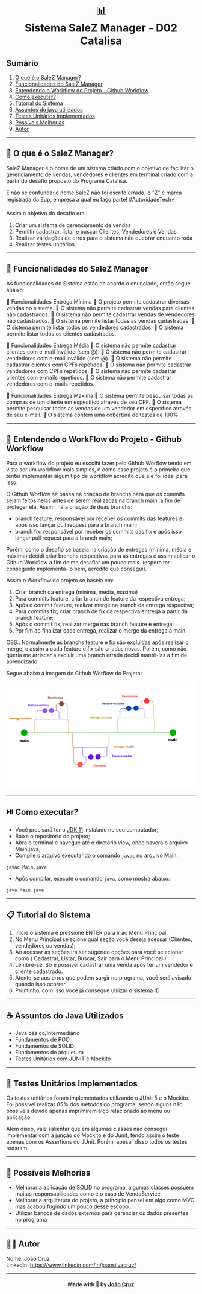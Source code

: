 <h1 align="center">
📊<br>Sistema SaleZ Manager - D02 Catalisa
</h1>

## Sumário
1. [O que é o SaleZ Manager?](#-o-que-é-o-salez-manager)
2. [Funcionalidades do SaleZ Manager](#-funcionalidades-do-salez-manager)
3. [Entendendo o Workflow do Projeto - Github Workflow](#-entendendo-o-workflow-do-projeto-github-workflow)
4. [Como executar?](#-como-executar)
5. [Tutorial do Sistema](#-tutorial-do-sistema)
6. [Assuntos do java utilizados](#-assuntos-do-java-utilizados)
7. [Testes Unitários implementados](#-testes-unitários-implementados)
8. [Possíveis Melhorias](#-possíveis-melhorias)
9. [Autor](#-autor)

---

## 🪪 O que é o SaleZ Manager?

SaleZ Manager é o nome de um sistema criado com o objetivo de facilitar o gerenciamento de vendas, vendedores e clientes em terminal criado com a partir do desafio proposto do Programa Catalisa. 

E não se confunda: o nome SaleZ não foi escrito errado, o "Z" é marca registrada da Zup, empresa a qual eu faço parte! #AutoridadeTech⚡

Assim o objetivo do desafio era :
1. Criar um sistema de gerenciamento de vendas
2. Permitir cadastrar, listar e buscar Clientes, Vendedores e Vendas
3. Realizar validações de erros para o sistema não quebrar enquanto roda
4. Realizar testes unitários

---

## 🧩 Funcionalidades do SaleZ Manager

As funcionalidades do Sistema estão de acordo o enunciado, então segue abaixo:

📘 Funcionalidades Entrega Mínima
🔹 O projeto permite cadastrar diversas vendas no sistema. 
🔹 O sistema não permite cadastrar vendas para clientes não cadastrados. 
🔹 O sistema não permite cadastrar vendas de vendedores não cadastrados.
🔹 O sistema permite listar todas as vendas cadastradas. 
🔹 O sistema permite listar todos os vendedores cadastrados. 
🔹 O sistema permite listar todos os clientes cadastrados.

📙 Funcionalidades Entrega Média
🔸 O sistema não permite cadastrar clientes com e-mail inválido (sem @). 
🔸 O sistema não permite cadastrar vendedores com e-mail inválido (sem @). 
🔸 O sistema não permite cadastrar clientes com CPFs repetidos. 
🔸 O sistema não permite cadastrar vendedores com CPFs repetidos. 
🔸 O sistema não permite cadastrar clientes com e-mails repetidos. 
🔸 O sistema não permite cadastrar vendedores com e-mails repetidos.

📘 Funcionalidades Entrega Máxima
🔹 O sistema permite pesquisar todas as compras de um cliente em específico através de seu CPF. 
🔹 O sistema permite pesquisar todas as vendas de um vendedor em específico através de seu e-mail. 
🔹 O sistema contém uma cobertura de testes de 100%.

---

## 🔀 Entendendo o WorkFlow do Projeto - Github Workflow

Para o workflow do projeto eu escolhi fazer pelo Github Worflow tendo em vista ser um workflow mais simples, 
e como esse projeto é o primeiro que tentei implementar algum tipo de workflow acredito que ele foi ideal para isso.

O Github Worflow se basea na criação de branchs para que os commits sejam feitos nelas antes de serem realizadas na branch main, a fim de proteger ela.
Assim, há a criação de duas branchs:
- branch feature: responsável por receber os commits das features e após isso lançar pull request para a branch main;
- branch fix: responsável por receber os commits das fix e após isso lançar pull request para a branch main;

Porém, como o desafio se baseia na criação de entregas (mínima, média e máxima) decidi criar branchs respectivas para as entregas e assim aplicar 
o Github Workflow a fim de me desafiar um pouco mais. (espero ter conseguido implementá-lo bem, acredito que consegui).

Assim o Workflow do projeto se baseia em: 
1. Criar branch da entrega (mínima, média, máxima)
2. Para commits feature, criar branch de feature da respectiva entrega;
3. Após o commit feature, realizar merge na branch da entrega respectiva;
4. Para commits fix, criar branch de fix da respectiva entrega a partir da branch feature;
5. Após o commit fix, realizar merge nas branch feature e entrega;
6. Por fim ao finalizar cada entrega, realizar o merge da entrega à main.

OBS.: Normalmente as branchs feature e fix são excluidas após realizar o merge, e assim a cada feature e fix são criadas novas. 
Porém, como não queria me arriscar a excluir uma branch errada decidi mantê-las a fim de aprendizado.

Segue abaixo a imagem do Github Worflow do Projeto:

![Imagem worfklow](https://github.com/joaocruzzup/d02-salez_manager/blob/main/imgbranch.png)

---

## ⏯️ Como executar?

- Você precisará ter o [JDK 11](https://www.oracle.com/java/technologies/downloads/#java11) instalado no seu computador;
- Baixe o repositório do projeto;
- Abra o terminal e navegue até o diretório view, onde haverá o arquivo Main.java;
- Compile o arquivo executando o comando `javac` no arquivo [Main](https://github.com/joaocruzzup/d02-salez_manager/blob/main/src/main/java/org/example/view/Main.java):
```
javac Main.java
```
- Após compilar, execute o comando `java`, como mostra abaixo:
```
java Main.java
```

---

## 📋 Tutorial do Sistema

1. Inicie o sistema e pressione ENTER para ir ao Menu Principal;
2. No Menu Principal selecione qual seção você deseja acessar (Clientes, vendedores ou vendas);
3. Ao acessar as seções irá ser sugerido opções para você selecionar como ( Cadastrar, Listar, Buscar, Sair para o Menu Principal )
4. Lembre-se: Só é possível cadastrar uma venda após ter um vendedor e cliente cadastrado.
5. Atente-se aos erros que podem surgir no programa, você será avisado quando isso ocorrer.
6. Prontinho, com isso você já consegue utilizar o sistema :D

---

## ☕ Assuntos do Java Utilizados

- Java básico/intermediário
- Fundamentos de POO
- Fundamentos de SOLID
- Fundamentos de arquietura
- Testes Unitários com JUNIT e Mockito

---

## 🧪 Testes Unitários Implementados

Os testes unitários foram implementados utilizando o JUnit 5 e o Mockito.
Foi possível realizar 85% dos métodos do programa, sendo alguns não possíveis devido apenas imprimirem algo relacionado ao menu ou aplicação.

Além disso, vale salientar que em algumas classes não consegui implementar com a junção do Mockito e do Junit, tendo assim o teste apenas com os Assertions do JUnit.
Porém, apesar disso todos os testes rodaram.

---

## 🚧 Possíveis Melhorias

- Melhorar a aplicação de SOLID no programa, algumas classes possuem muitas responsabilidades como é o caso de VendaService.
- Melhorar a arquitetura do projeto, a princípio pensei em algo como MVC mas acabou fugindo um pouco desse escopo.
- Utilizar bancos de dados externos para gerenciar os dados presentes no programa

---

## 👨‍💻 Autor

Nome: João Cruz<br>Linkedin: https://www.linkedin.com/in/joaosilvacruz/

---

<h4 align=center>Made with 💚 by <a href="https://github.com/joaocruzzup">João Cruz</a></h4>




